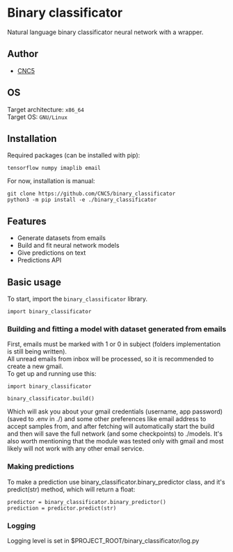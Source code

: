 # Binary classificator
Natural language binary classificator neural network with a wrapper.

## Author

* [CNC5](https://github.com/CNC5)

## OS
Target architecture: `x86_64`<br>
Target OS: `GNU/Linux`

## Installation
Required packages (can be installed with pip):<br>

    tensorflow numpy imaplib email


For now, installation is manual:<br>

    git clone https://github.com/CNC5/binary_classificator
    python3 -m pip install -e ./binary_classificator

## Features

* Generate datasets from emails
* Build and fit neural network models
* Give predictions on text
* Predictions API

## Basic usage

To start, import the `binary_classificator` library.

    import binary_classificator
    
### Building and fitting a model with dataset generated from emails

First, emails must be marked with 1 or 0 in subject (folders implementation is still being written).<br>
All unread emails from inbox will be processed, so it is recommended to create a new gmail.<br>
To get up and running use this:

    import binary_classificator
    
    binary_classificator.build()

Which will ask you about your gmail credentials (username, app password)(saved to .env in ./) and some other preferences like email address to accept samples from, and after fetching will automatically start the build and then will save the full network (and some checkpoints) to ./models.
It's also worth mentioning that the module was tested only with gmail and most likely will not work with any other email service.

### Making predictions
To make a prediction use binary_classificator.binary_predictor class, and it's predict(str) method, which will return a float:

    predictor = binary_classificator.binary_predictor()
    prediction = predictor.predict(str)
    

### Logging
Logging level is set in $PROJECT_ROOT/binary_classificator/log.py
